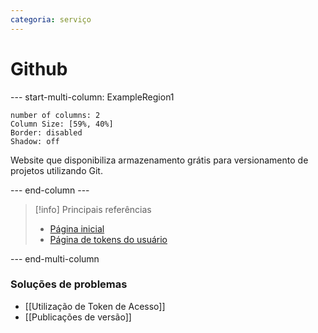 ```yaml
---
categoria: serviço
---
```

# Github

--- start-multi-column: ExampleRegion1  
```column-settings  
number of columns: 2
Column Size: [59%, 40%]
Border: disabled
Shadow: off
```

Website que disponibiliza armazenamento grátis para versionamento de projetos utilizando Git.

--- end-column ---

> [!info] Principais referências
> - [Página inicial](https://github.com/)
>- [Página de tokens do usuário](https://github.com/settings/tokens)

--- end-multi-column

### Soluções de problemas

- [[Utilização de Token de Acesso]]
- [[Publicações de versão]]